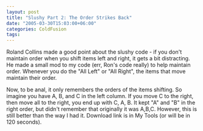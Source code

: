 ```yaml
---
layout: post
title: "Slushy Part 2: The Order Strikes Back"
date: "2005-03-30T15:03:00+06:00"
categories: ColdFusion 
tags: 
---
```


Roland Collins made a good point about the slushy code - if you don't maintain order when you shift items left and right, it gets a bit distracting. He made a small mod to my code (err, Ron's code really) to help maintain order. Whenever you do the "All Left" or "All Right", the items that move maintain their order. 

Now, to be anal, it only remembers the orders of the items shifting. So imagine you have A, B, and C in the left column. If you move C to the right, then move all to the right, you end up with C, A, B. It kept "A" and "B" in the right order, but didn't remember that originally it was A,B,C. However, this is still better than the way I had it. Download link is in My Tools (or will be in 120 seconds).